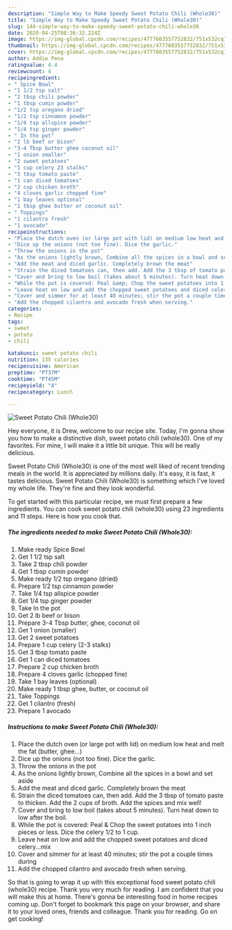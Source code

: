 ```yaml
---
description: "Simple Way to Make Speedy Sweet Potato Chili (Whole30)"
title: "Simple Way to Make Speedy Sweet Potato Chili (Whole30)"
slug: 144-simple-way-to-make-speedy-sweet-potato-chili-whole30
date: 2020-04-25T08:36:32.224Z
image: https://img-global.cpcdn.com/recipes/4777603557752832/751x532cq70/sweet-potato-chili-whole30-recipe-main-photo.jpg
thumbnail: https://img-global.cpcdn.com/recipes/4777603557752832/751x532cq70/sweet-potato-chili-whole30-recipe-main-photo.jpg
cover: https://img-global.cpcdn.com/recipes/4777603557752832/751x532cq70/sweet-potato-chili-whole30-recipe-main-photo.jpg
author: Addie Pena
ratingvalue: 4.4
reviewcount: 4
recipeingredient:
- " Spice Bowl"
- "1 1/2 tsp salt"
- "2 tbsp chili powder"
- "1 tbsp cumin powder"
- "1/2 tsp oregano dried"
- "1/2 tsp cinnamon powder"
- "1/4 tsp allspice powder"
- "1/4 tsp ginger powder"
- " In the pot"
- "2 lb beef or bison"
- "3-4 Tbsp butter ghee coconut oil"
- "1 onion smaller"
- "2 sweet potatoes"
- "1 cup celery 23 stalks"
- "3 tbsp tomato paste"
- "1 can diced tomatoes"
- "2 cup chicken broth"
- "4 cloves garlic chopped fine"
- "1 bay leaves optional"
- "1 tbsp ghee butter or coconut oil"
- " Toppings"
- "1 cilantro fresh"
- "1 avocado"
recipeinstructions:
- "Place the dutch oven (or large pot with lid) on medium low heat and melt the fat (butter, ghee...)"
- "Dice up the onions (not too fine). Dice the garlic."
- "Throw the onions in the pot"
- "As the onions lightly brown, Combine all the spices in a bowl and set aside"
- "Add the meat and diced garlic. Completely brown the meat"
- "Strain the diced tomatoes can, then add. Add the 3 tbsp of tomato paste to thicken. Add the 2 cups of broth. Add the spices and mix well!"
- "Cover and bring to low boil (takes about 5 minutes). Turn heat down to low after the boil."
- "While the pot is covered: Peal &amp; Chop the sweet potatoes into 1 inch pieces or less. Dice the celery 1/2 to 1 cup."
- "Leave heat on low and add the chopped sweet potatoes and diced celery...mix"
- "Cover and simmer for at least 40 minutes; stir the pot a couple times during"
- "Add the chopped cilantro and avocado fresh when serving."
categories:
- Recipe
tags:
- sweet
- potato
- chili

katakunci: sweet potato chili 
nutrition: 135 calories
recipecuisine: American
preptime: "PT37M"
cooktime: "PT45M"
recipeyield: "4"
recipecategory: Lunch

---
```



![Sweet Potato Chili (Whole30)](https://img-global.cpcdn.com/recipes/4777603557752832/751x532cq70/sweet-potato-chili-whole30-recipe-main-photo.jpg)

Hey everyone, it is Drew, welcome to our recipe site. Today, I'm gonna show you how to make a distinctive dish, sweet potato chili (whole30). One of my favorites. For mine, I will make it a little bit unique. This will be really delicious.



Sweet Potato Chili (Whole30) is one of the most well liked of recent trending meals in the world. It is appreciated by millions daily. It's easy, it is fast, it tastes delicious. Sweet Potato Chili (Whole30) is something which I've loved my whole life. They're fine and they look wonderful.


To get started with this particular recipe, we must first prepare a few ingredients. You can cook sweet potato chili (whole30) using 23 ingredients and 11 steps. Here is how you cook that.

##### The ingredients needed to make Sweet Potato Chili (Whole30):

1. Make ready  Spice Bowl
1. Get 1 1/2 tsp salt
1. Take 2 tbsp chili powder
1. Get 1 tbsp cumin powder
1. Make ready 1/2 tsp oregano (dried)
1. Prepare 1/2 tsp cinnamon powder
1. Take 1/4 tsp allspice powder
1. Get 1/4 tsp ginger powder
1. Take  In the pot
1. Get 2 lb beef or bison
1. Prepare 3-4 Tbsp butter, ghee, coconut oil
1. Get 1 onion (smaller)
1. Get 2 sweet potatoes
1. Prepare 1 cup celery (2-3 stalks)
1. Get 3 tbsp tomato paste
1. Get 1 can diced tomatoes
1. Prepare 2 cup chicken broth
1. Prepare 4 cloves garlic (chopped fine)
1. Take 1 bay leaves (optional)
1. Make ready 1 tbsp ghee, butter, or coconut oil
1. Take  Toppings
1. Get 1 cilantro (fresh)
1. Prepare 1 avocado




##### Instructions to make Sweet Potato Chili (Whole30):

1. Place the dutch oven (or large pot with lid) on medium low heat and melt the fat (butter, ghee...)
1. Dice up the onions (not too fine). Dice the garlic.
1. Throw the onions in the pot
1. As the onions lightly brown, Combine all the spices in a bowl and set aside
1. Add the meat and diced garlic. Completely brown the meat
1. Strain the diced tomatoes can, then add. Add the 3 tbsp of tomato paste to thicken. Add the 2 cups of broth. Add the spices and mix well!
1. Cover and bring to low boil (takes about 5 minutes). Turn heat down to low after the boil.
1. While the pot is covered: Peal &amp; Chop the sweet potatoes into 1 inch pieces or less. Dice the celery 1/2 to 1 cup.
1. Leave heat on low and add the chopped sweet potatoes and diced celery...mix
1. Cover and simmer for at least 40 minutes; stir the pot a couple times during
1. Add the chopped cilantro and avocado fresh when serving.




So that is going to wrap it up with this exceptional food sweet potato chili (whole30) recipe. Thank you very much for reading. I am confident that you will make this at home. There's gonna be interesting food in home recipes coming up. Don't forget to bookmark this page on your browser, and share it to your loved ones, friends and colleague. Thank you for reading. Go on get cooking!

